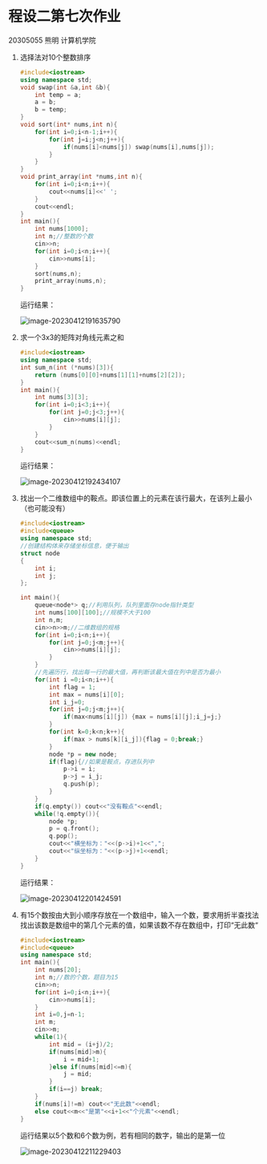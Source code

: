 # 程设二第七次作业

20305055 熊明 计算机学院

1. 选择法对10个整数排序

   ```cpp
   #include<iostream>
   using namespace std;
   void swap(int &a,int &b){
       int temp = a;
       a = b;
       b = temp;
   }
   void sort(int* nums,int n){
       for(int i=0;i<n-1;i++){
           for(int j=i;j<n;j++){
               if(nums[i]<nums[j]) swap(nums[i],nums[j]);
           }
       }
   }
   void print_array(int *nums,int n){
       for(int i=0;i<n;i++){
           cout<<nums[i]<<' ';
       }
       cout<<endl;
   }
   int main(){
       int nums[1000];
       int n;//整数的个数
       cin>>n;
       for(int i=0;i<n;i++){
           cin>>nums[i];
       }
       sort(nums,n);
       print_array(nums,n);
   }
   ```

   运行结果：

   ![image-20230412191635790](C:\Users\15989\AppData\Roaming\Typora\typora-user-images\image-20230412191635790.png)

2. 求一个3x3的矩阵对角线元素之和

   ```cpp
   #include<iostream>
   using namespace std;
   int sum_n(int (*nums)[3]){
       return (nums[0][0]+nums[1][1]+nums[2][2]);
   }
   int main(){
       int nums[3][3];
       for(int i=0;i<3;i++){
           for(int j=0;j<3;j++){
               cin>>nums[i][j];
           }
       }
       cout<<sum_n(nums)<<endl;
   }
   ```

   运行结果：

   ![image-20230412192434107](C:\Users\15989\AppData\Roaming\Typora\typora-user-images\image-20230412192434107.png)

3. 找出一个二维数组中的鞍点。即该位置上的元素在该行最大，在该列上最小（也可能没有）

   ```cpp
   #include<iostream>
   #include<queue>
   using namespace std;
   //创建结构体来存储坐标信息，便于输出
   struct node
   {
       int i;
       int j;
   };
   
   int main(){
       queue<node*> q;//利用队列，队列里面存node指针类型
       int nums[100][100];//规模不大于100
       int n,m;
       cin>>n>>m;//二维数组的规格
       for(int i=0;i<n;i++){
           for(int j=0;j<m;j++){
               cin>>nums[i][j];
           }
       }
       //先遍历行，找出每一行的最大值，再判断该最大值在列中是否为最小
       for(int i =0;i<n;i++){
           int flag = 1;
           int max = nums[i][0];
           int i_j=0;
           for(int j=0;j<m;j++){
               if(max<nums[i][j]) {max = nums[i][j];i_j=j;}
           }
           for(int k=0;k<n;k++){
               if(max > nums[k][i_j]){flag = 0;break;}
           }
           node *p = new node;
           if(flag){//如果是鞍点，存进队列中
               p->i = i;
               p->j = i_j;
               q.push(p);
           }
       }
       if(q.empty()) cout<<"没有鞍点"<<endl;
       while(!q.empty()){
           node *p;
           p = q.front();
           q.pop();
           cout<<"横坐标为："<<(p->i)+1<<",";
           cout<<"纵坐标为："<<(p->j)+1<<endl;
       }
   }
   ```

   运行结果：

   ![image-20230412201424591](C:\Users\15989\AppData\Roaming\Typora\typora-user-images\image-20230412201424591.png)

4. 有15个数按由大到小顺序存放在一个数组中，输入一个数，要求用折半查找法找出该数是数组中的第几个元素的值，如果该数不存在数组中，打印“无此数“

   ```cpp
   #include<iostream>
   #include<queue>
   using namespace std;
   int main(){
       int nums[20];
       int n;//数的个数，题目为15
       cin>>n;
       for(int i=0;i<n;i++){
           cin>>nums[i];
       }
       int i=0,j=n-1;
       int m;
       cin>>m;
       while(1){
           int mid = (i+j)/2;
           if(nums[mid]>m){
               i = mid+1;
           }else if(nums[mid]<=m){
               j = mid;
           }
           if(i==j) break;
       }
       if(nums[i]!=m) cout<<"无此数"<<endl;
       else cout<<m<<"是第"<<i+1<<"个元素"<<endl;
   }
   ```

   运行结果以5个数和6个数为例，若有相同的数字，输出的是第一位

   ![image-20230412211229403](C:\Users\15989\AppData\Roaming\Typora\typora-user-images\image-20230412211229403.png)

